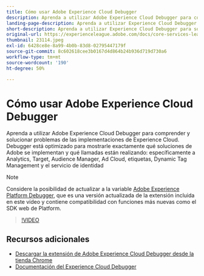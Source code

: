 ```yaml
---
title: Cómo usar Adobe Experience Cloud Debugger
description: Aprenda a utilizar Adobe Experience Cloud Debugger para comprender y solucionar problemas de las implementaciones de Experience Cloud.
landing-page-description: Aprenda a utilizar Experience Cloud Debugger para solucionar problemas de implementaciones. Comprenda qué soluciones de Adobe se implementan y qué llamadas realizan.
short-description: Aprenda a utilizar Experience Cloud Debugger para solucionar problemas de implementaciones. Comprenda qué soluciones de Adobe se implementan y qué llamadas realizan.
original-url: https://experienceleague.adobe.com/docs/core-services-learn/tutorials/debugger/use-the-experience-cloud-debugger.html
thumbnail: 23114.jpeg
exl-id: 6428ce8e-8a99-4b0b-83d8-02795447179f
source-git-commit: 8c602618cee3b0167d4d864b24b936d719d730a6
workflow-type: tm+mt
source-wordcount: '190'
ht-degree: 50%

---
```


# Cómo usar Adobe Experience Cloud Debugger

Aprenda a utilizar Adobe Experience Cloud Debugger para comprender y solucionar problemas de las implementaciones de Experience Cloud. Debugger está optimizado para mostrarle exactamente qué soluciones de Adobe se implementan y qué llamadas están realizando: específicamente a Analytics, Target, Audience Manager, Ad Cloud, etiquetas, Dynamic Tag Management y el servicio de identidad

>[!NOTE]
>
>Considere la posibilidad de actualizar a la variable [Adobe Experience Platform Debugger](../overview.md), que es una versión actualizada de la extensión incluida en este vídeo y contiene compatibilidad con funciones más nuevas como el SDK web de Platform.


>[!VIDEO](https://video.tv.adobe.com/v/23064/?quality=12)

## Recursos adicionales

* [Descargar la extensión de Adobe Experience Cloud Debugger desde la tienda Chrome](https://chrome.google.com/webstore/detail/adobe-experience-cloud-de/ocdmogmohccmeicdhlhhgepeaijenapj)
* [Documentación del Experience Cloud Debugger](https://docs.adobe.com/content/help/es-ES/experience-cloud/user-guides/home.translate.html)
